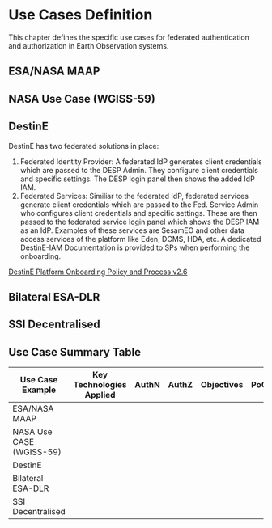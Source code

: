 # Use Cases Definition

This chapter defines the specific use cases for federated authentication and authorization in Earth Observation systems.


## ESA/NASA MAAP 

## NASA Use Case (WGISS-59) 

## DestinE 
DestinE has two federated solutions in place: 
1. Federated Identity Provider: A federated IdP generates client credentials which are passed to the DESP Admin. They configure client credentials and specific settings. The DESP login panel then shows the added IdP IAM. 
2. Federated Services: Similiar to the federated IdP, federated services generate client credentials which are passed to the Fed. Service Admin who configures client credentials and specific settings. These are then passed to the federated service login panel which shows the DESP IAM as an IdP. Examples of these services are SesamEO and other data access services of the platform like Eden, DCMS, HDA, etc. A dedicated DestinE-IAM Documentation is provided to SPs when performing the onboarding.

[DestinE Platform Onboarding Policy and Process v2.6](https://platform.destine.eu/wp-content/uploads/2024/11/DEST-SRCO-PR-2300339-Onboarding-Policy-and-Process-v2.6.pdf)

## Bilateral ESA-DLR

## SSI Decentralised


## Use Case Summary Table

| Use Case Example    | Key Technologies Applied | AuthN |AuthZ | Objectives |PoC|
| -------- | ------- | ------- |------- |------- |------- |
|     ESA/NASA MAAP     |     |  |    |    |   |
|NASA Use CASE (WGISS-59)  |      |     |     |     |   |
|   DestinE  |   |    |    |    |   |
|   Bilateral ESA-DLR  |   |    |    |    |   |
|   SSI Decentralised  |   |    |    |    |   |
